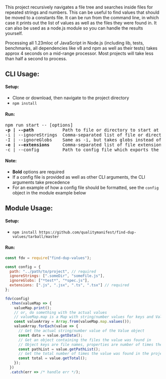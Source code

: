 This project recursively navigates a file tree and searches inside files for repeated strings and numbers. This can be useful to find values that should be moved to a constants file. It can be run from the command line, in which case it prints out the list of values as well as the files they were found in. It can also be used as a node.js module so you can handle the results yourself.

Processing all 1.23mloc of JavaScript in Node.js (including lib, tests, benchmarks, all dependencies like v8 and npm as well as their tests) takes approx 4 seconds on a mid-range processor. Most projects will take less than half a second to process.

## CLI Usage:

#### Setup:

- Clone or download, then navigate to the project directory
- `npm install`

#### Run:

<pre>
npm run start -- [options]
<b>-p | --path</b>           Path to file or directory to start at
-i | --ignoreStrings  Comma-separated list of file or directory names to ignore
-I | --ignoreGlobs    Same as -i, but takes globs instead of strings
<b>-e | --extensions</b>     Comma-separated list of file extensions to read from
-c | --config         Path to config file which exports the above values
</pre>

#### Note:

- **Bold** options are required
- If a config file is provided as well as other CLI arguments, the CLI arguments take precedence
- For an example of how a config file should be formatted, see the `config` object in the module example below

## Module Usage:

#### Setup:

- `npm install https://github.com/qualitymanifest/find-dup-values/tarball/master`

#### Run:

```js
const fdv = require("find-dup-values");

const config = {
  path: "../path/to/project", // required
  ignoreStrings: [".someDir", "someFile.js"],
  ignoreGlobs: ["*test*", "*spec.js"],
  extensions: [".js", ".jsx", ".ts", ".tsx"] // required
};

fdv(config)
  .then(valueMap => {
    valueMap.print();
    // or, do something with the actual values
    // valueMap.map is a Map with string/number values for keys and Value objects for properties
    const valueArray = Array.from(valueMap.map.values());
    valueArray.forEach(value => {
      // Get the actual string/number value of the Value object
      const data = value.getData();
      // Get an object containing the files the value was found in
      // Object keys are file names, properties are number of times the value was found in that file
      const pathList = value.getPathList();
      // Get the total number of times the value was found in the project
      const total = value.getTotal();
    });
  })
  .catch(err => /* handle err */);
```
